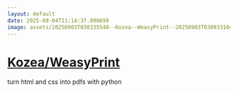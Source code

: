 ```yaml
---
layout: default
date: 2025-09-04T11:14:37.098699
image: assets/20250903T030335540--Kozea--WeasyPrint--20250903T030933104--cropped.png
---
```


# [Kozea/WeasyPrint](https://github.com/Kozea/WeasyPrint)

turn html and css into pdfs with python
